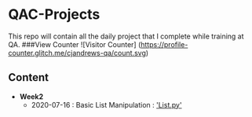 # QAC-Projects
This repo will contain all the daily project that I complete while training at QA.
###View Counter
![Visitor Counter] (https://profile-counter.glitch.me/cjandrews-qa/count.svg)
## Content
- **Week2**
	- 2020-07-16 : Basic List Manipulation : <a href="https://github.com/cjandrews-qa/QAC-Projects/blob/master/Week2/List.py" target="_blank"> 'List.py'</a>   
